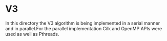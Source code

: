 # V3

In this directory the V3 algorithm is being implemented 
in a serial manner and in parallel.For the parallel implementation
Cilk and OpenMP APIs were used as well as Pthreads.
